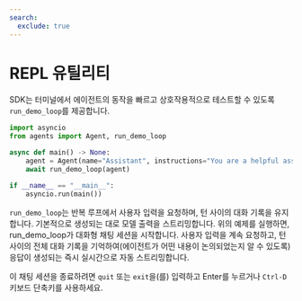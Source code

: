 ```yaml
---
search:
  exclude: true
---
```

# REPL 유틸리티

SDK는 터미널에서 에이전트의 동작을 빠르고 상호작용적으로 테스트할 수 있도록 `run_demo_loop`를 제공합니다.

```python
import asyncio
from agents import Agent, run_demo_loop

async def main() -> None:
    agent = Agent(name="Assistant", instructions="You are a helpful assistant.")
    await run_demo_loop(agent)

if __name__ == "__main__":
    asyncio.run(main())
```

`run_demo_loop`는 반복 루프에서 사용자 입력을 요청하며, 턴 사이의 대화 기록을 유지합니다. 기본적으로 생성되는 대로 모델 출력을 스트리밍합니다. 위의 예제를 실행하면, run_demo_loop가 대화형 채팅 세션을 시작합니다. 사용자 입력을 계속 요청하고, 턴 사이의 전체 대화 기록을 기억하여(에이전트가 어떤 내용이 논의되었는지 알 수 있도록) 응답이 생성되는 즉시 실시간으로 자동 스트리밍합니다.

이 채팅 세션을 종료하려면 `quit` 또는 `exit`을(를) 입력하고 Enter를 누르거나 `Ctrl-D` 키보드 단축키를 사용하세요.